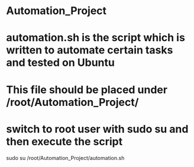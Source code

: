 # Automation_Project
# automation.sh is the script which is written to automate certain tasks and tested on Ubuntu
# This file should be placed under /root/Automation_Project/
# switch to root user with sudo su and then execute the script
sudo  su
/root/Automation_Project/automation.sh
